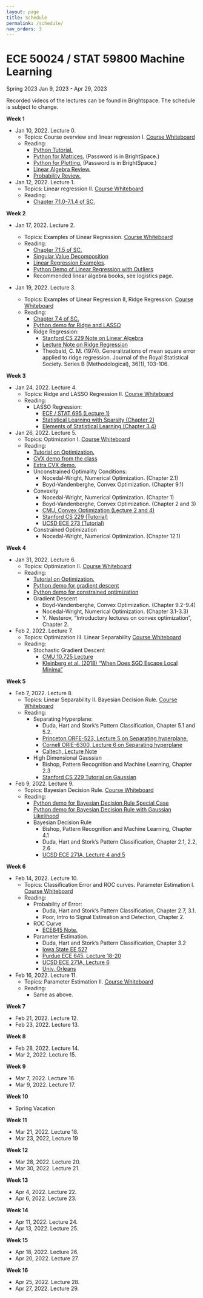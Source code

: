 ```yaml
---
layout: page
title: Schedule
permalink: /schedule/
nav_orders: 3
---
```


# ECE 50024 / STAT 59800 Machine Learning
Spring 2023
Jan 9, 2023 - Apr 29, 2023 

Recorded videos of the lectures can be found in Brightspace. The schedule is subject to change. 

**Week 1**
- Jan 10, 2022. Lecture 0. 
    - Topics: Course overview and linear regression I. [Course Whiteboard](https://purdue.brightspace.com/d2l/le/content/703824/viewContent/12013957/View)
    - Reading: 
        - [Python Tutorial.](../resources/python.html) 
        - [Python for Matrices.](https://drive.google.com/file/d/1H7oBGaskGj09dAYjE3uAScMsgOM2aS2S/view) (Password is in BrightSpace.)
        - [Python for Plotting.](https://drive.google.com/file/d/1U_RlofuGRKJMLgyqjwCmpJtC63mPUQ5V/view) (Password is in BrightSpace.)
        - [Linear Algebra Review.](https://engineering.purdue.edu/ChanGroup/ECE595/files/Tutorial_01_algebra.pdf)
        - [Probability Review.](https://engineering.purdue.edu/ChanGroup/ECE595/files/Tutorial_02_prob.pdf)
- Jan 12, 2022. Lecture 1.
    - Topics: Linear regression II. [Course Whiteboard](https://purdue.brightspace.com/d2l/le/content/703824/viewContent/12033762/View)
    - Reading:
        - [Chapter 7.1.0-7.1.4 of SC.](https://probability4datascience.com/) 

**Week 2**
- Jan 17, 2022. Lecture 2.
    - Topics: Examples of Linear Regression. [Course Whiteboard](https://purdue.brightspace.com/d2l/le/content/703824/viewContent/12058190/View)
    - Reading:
        - [Chapter 7.1.5 of SC.](https://probability4datascience.com/)
        - [Singular Value Decomposition](https://towardsdatascience.com/understanding-singular-value-decomposition-and-its-application-in-data-science-388a54be95d)
        - [Linear Regression Examples](https://engineering.purdue.edu/ChanGroup/ECE595/files/Tutorial_03_regression.pdf).
        - [Python Demo of Linear Regression with Outliers](https://colab.research.google.com/drive/1h_1oTz-Qocd-09KKTmbBw4E5mSa6UaCq?usp=sharing)
        - Recommended linear algebra books, see logistics page. 

- Jan 19, 2022. Lecture 3.
    - Topics: Examples of Linear Regression II, Ridge Regression. [Course Whiteboard](https://purdue.brightspace.com/d2l/le/content/703824/viewContent/12072976/View)
    - Reading:
        - [Chapter 7.4 of SC.](https://probability4datascience.com/)
        - [Python demo for Ridge and LASSO](https://colab.research.google.com/drive/1bljOM3wQJeFG_tX3u5HRDQy73KZULccW?usp=sharing)
        - Ridge Regression:
            - [Stanford CS 229 Note on Linear Algebra](http://cs229.stanford.edu/section/cs229-linalg.pdf)
            - [Lecture Note on Ridge Regression](https://arxiv.org/pdf/1509.09169.pdf)
            - Theobald, C. M. (1974). Generalizations of mean square error applied
to ridge regression. Journal of the Royal Statistical Society. Series B
(Methodological), 36(1), 103-106.
        
**Week 3**
- Jan 24, 2022. Lecture 4.
    - Topics: Ridge and LASSO Regression II. [Course Whiteboard](https://purdue.brightspace.com/d2l/le/content/703824/viewContent/12098685/View)
    - Reading:
        - LASSO Regression:
            - [ECE / STAT 695 (Lecture 1)](https://engineering.purdue.edu/ChanGroup/ECE695.html)
            - [Statistical Learning with Sparsity (Chapter 2)](https://web.stanford.edu/~hastie/StatLearnSparsity/)
            - [Elements of Statistical Learning (Chapter 3.4)](https://web.stanford.edu/~hastie/ElemStatLearn/)
- Jan 26, 2022. Lecture 5.
    - Topics: Optimization I. [Course Whiteboard](https://purdue.brightspace.com/d2l/le/content/703824/viewContent/12105986/View)
    - Reading:
        - [Tutorial on Optimization.](https://engineering.purdue.edu/ChanGroup/ECE595/files/Tutorial_04_optima.pdf)
        - [CVX demo from the class](https://colab.research.google.com/drive/1Hi_oJ8wEDOUGaxxBZV45fyJAMj2uVXiD?usp=sharing)
        - [Extra CVX demo.](https://engineering.purdue.edu/ChanGroup/ECE595/files/ECE595_demo_04.html)
        - Unconstrained Optimality Conditions:
            - Nocedal-Wright, Numerical Optimization. (Chapter 2.1)
            - Boyd-Vandenberghe, Convex Optimization. (Chapter 9.1)
        - Convexity
            - Nocedal-Wright, Numerical Optimization. (Chapter 1)
            - Boyd-Vandenberghe, Convex Optimization. (Chapter 2 and 3)
            - [CMU, Convex Optimization (Lecture 2 and 4)](https://www.stat.cmu.edu/~ryantibs/convexopt-F18/)
            - [Stanford CS 229 (Tutorial)](http://cs229.stanford.edu/section/cs229-cvxopt.pdf)
            - [UCSD ECE 273 (Tutorial)](http://eceweb.ucsd.edu/~gert/ECE273/CvxOptTutPaper.pdf)
        - Constrained Optimization
            - Nocedal-Wright, Numerical Optimization. (Chapter 12.1)

**Week 4**
- Jan 31, 2022. Lecture 6.
    - Topics: Optimization II. [Course Whiteboard](https://purdue.brightspace.com/d2l/le/content/703824/viewContent/12128963/View)
    - Reading:
        - [Tutorial on Optimization.](https://engineering.purdue.edu/ChanGroup/ECE595/files/Tutorial_04_optima.pdf)
        - [Python demo for gradient descent](https://engineering.purdue.edu/ChanGroup/ECE595/files/ECE595_demo_05.html)
        - [Python demo for constrained optimization](https://engineering.purdue.edu/ChanGroup/ECE595/files/ECE595_demo_06.html)
        - Gradient Descent
            - Boyd-Vandenberghe, Convex Optimization. (Chapter 9.2-9.4)
            - Nocedal-Wright, Numerical Optimization. (Chapter 3.1-3.3)
            - Y. Nesterov, “Introductory lectures on convex optimization”, Chapter 2.
- Feb 2, 2022. Lecture 7.
    - Topics: Optimization III. Linear Separability [Course Whiteboard](https://purdue.brightspace.com/d2l/le/content/703824/viewContent/12138830/View)
    - Reading:
         - Stochastic Gradient Descent
            - [CMU 10.725 Lecture](https://www.stat.cmu.edu/~ryantibs/convexopt/lectures/stochastic-gd.pdf)
            - [Kleinberg et al. (2018) “When Does SGD Escape Local Minima”](https://arxiv.org/pdf/1802.06175.pdf)

**Week 5**
- Feb 7, 2022. Lecture 8.
    - Topics: Linear Separability II. Bayesian Decision Rule. [Course Whiteboard](https://purdue.brightspace.com/d2l/le/content/703824/viewContent/12154778/View)
    - Reading: 
        - Separating Hyperplane:
            - Duda, Hart and Stork’s Pattern Classification, Chapter 5.1 and 5.2.
            - [Princeton ORFE-523, Lecture 5 on Separating hyperplane.](http://www.princeton.edu/~amirali/Public/Teaching/ORF523/S16/ORF523_S16_Lec5_gh.pdf)
            - [Cornell ORIE-6300, Lecture 6 on Separating hyperplane](https://people.orie.cornell.edu/dpw/orie6300/fall2008/Lectures/lec06.pdf)
            - [Caltech, Lecture Note](http://www.its.caltech.edu/~kcborder/Notes/SeparatingHyperplane.pdf)
        - High Dimensional Gaussian
            - Bishop, Pattern Recognition and Machine Learning, Chapter 2.3
            - [Stanford CS 229 Tutorial on Gaussian](http://cs229.stanford.edu/section/gaussians.pdf)
- Feb 9, 2022. Lecture 9.
    - Topics: Bayesian Decision Rule. [Course Whiteboard](https://purdue.brightspace.com/d2l/le/content/703824/viewContent/12164509/View)
    - Reading:
        - [Python demo for Bayesian Decision Rule Special Case](https://engineering.purdue.edu/ChanGroup/ECE595/files/ECE595_demo_07.html)
        - [Python demo for Bayesian Decision Rule with Gaussian Likelihood](https://colab.research.google.com/drive/1DSN0z1GNAyok8_gC1YbyzmU_xN5Vho7J?usp=sharing)
        - Bayesian Decision Rule
            - Bishop, Pattern Recognition and Machine Learning, Chapter 4.1
            - Duda, Hart and Stork’s Pattern Classification, Chapter 2.1, 2.2, 2.6
            - [UCSD ECE 271A, Lecture 4 and 5](http://www.svcl.ucsd.edu/courses/ece271A/ece271A.htm)

**Week 6**
- Feb 14, 2022. Lecture 10.
    - Topics: Classification Error and ROC curves. Parameter Estimation I. [Course Whiteboard](https://purdue.brightspace.com/d2l/le/content/703824/viewContent/12181804/View)
    - Reading:
        - Probability of Error:
            - Duda, Hart and Stork’s Pattern Classification, Chapter 2.7, 3.1.
            - Poor, Intro to Signal Estimation and Detection, Chapter 2.
        - ROC Curve
            - [ECE645 Note.](https://engineering.purdue.edu/ChanGroup/ECE645Notes/StudentLecture02.pdf)
        - Parameter Estimation.
            - Duda, Hart and Stork’s Pattern Classification, Chapter 3.2
            - [Iowa State EE 527](https://engineering.purdue.edu/ChanGroup/ECE595/files/Lecture11_mle.pdf)
            - [Purdue ECE 645, Lecture 18-20](https://engineering.purdue.edu/ChanGroup/ECE645.html)
            - [UCSD ECE 271A, Lecture 6](http://www.svcl.ucsd.edu/courses/ece271A/ece271A.htm)
            - [Univ. Orleans](https://www.univ-orleans.fr/deg/masters/ESA/CH/Chapter2_MLE.pdf) 
- Feb 16, 2022. Lecture 11.
    - Topics: Parameter Estimation II. [Course Whiteboard](https://purdue.brightspace.com/d2l/le/content/703824/viewContent/12192786/View)
    - Reading:
        - Same as above.

**Week 7**
- Feb 21, 2022. Lecture 12.
- Feb 23, 2022. Lecture 13.

**Week 8**
- Feb 28, 2022. Lecture 14.
- Mar 2, 2022. Lecture 15.

**Week 9**
- Mar 7, 2022. Lecture 16.
- Mar 9, 2022. Lecture 17.

**Week 10**  
- Spring Vacation

**Week 11**
- Mar 21, 2022. Lecture 18.
- Mar 23, 2022, Lecture 19

**Week 12**
- Mar 28, 2022. Lecture 20.
- Mar 30, 2022. Lecture 21.

**Week 13**
- Apr 4, 2022. Lecture 22.
- Apr 6, 2022. Lecture 23.

**Week 14**
- Apr 11, 2022. Lecture 24.
- Apr 13, 2022. Lecture 25.

**Week 15**
- Apr 18, 2022. Lecture 26.
- Apr 20, 2022. Lecture 27.

**Week 16**
- Apr 25, 2022. Lecture 28.
- Apr 27, 2022. Lecture 29.